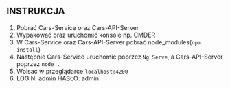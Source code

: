 ## INSTRUKCJA
1. Pobrać Cars-Service oraz Cars-API-Server
2. Wypakować oraz uruchomić konsole np. CMDER
3. W Cars-Service oraz Cars-API-Server pobrać node_modules(`npm install`)
4. Następnie Cars-Service uruchomić poprzez `Ng Serve`, a Cars-API-Server poprzez `node .`
5. Wpisać w przeglądarce `localhost:4200`
6. LOGIN: admin HASŁO: admin
